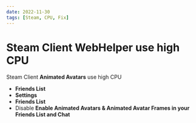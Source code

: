 ```yaml
---
date: 2022-11-30
tags: [Steam, CPU, Fix]
---
```


# Steam Client WebHelper use high CPU

Steam Client **Animated Avatars** use high CPU

<!--truncate-->

- **Friends List**
- **Settings**
- **Friends List**
- Disable **Enable Animated Avatars & Animated Avatar Frames in your Friends List and Chat**
